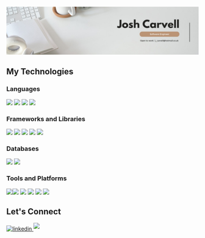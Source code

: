 [ <img src="https://github.com/jxc136/jxc136/blob/80fde60e481c168286fc1f9617f777b65426008e/Josh_Banner_Image.jpeg" />](https://www.linkedin.com/in/joshcarvell/)


## My Technologies

### Languages

<img height="30" src="https://img.shields.io/badge/-JavaScript-F7DF1E?logo=JavaScript&logoColor=white" />  <img height="30" src="https://img.shields.io/badge/-Ruby-CC342D?logo=Ruby&logoColor=white" /> <img height="30" src="https://img.shields.io/badge/-HTML-E34F26?logo=HTML5&logoColor=white" />  <img height="30" src="https://img.shields.io/badge/-CSS-1572B6?logo=CSS3&logoColor=white" /> 

### Frameworks and Libraries

<img height="30" src="https://img.shields.io/badge/-NodeJS-339933?logo=Node.js&logoColor=white" /> <img height="30" src="https://img.shields.io/badge/-Rails-CC0000?logo=rubyonrails&logocolor=white" /> <img height="30" src="https://img.shields.io/badge/-ReactJs-61DAFB?logo=react&logoColor=white" /> <img height="30" src="https://img.shields.io/badge/-Express-000000?logo=Express&logoColor=white" />  <img height="30" src="https://img.shields.io/badge/-Sinatra-ffffff?logo=rubysinatra&logoColor=000000" />

### Databases

<img height="30" src="https://img.shields.io/badge/-MongoDB-47A248?logo=MongoDB&logoColor=white" /> <img height="30" src="https://img.shields.io/badge/-PostgreSQL-4169E1?logo=PostgreSQL&logoColor=white" />

### Tools and Platforms 
<img height="30" src="https://img.shields.io/badge/-Postman-FF6C37?logo=postman&logoColor=ffffff" /><img height="30" src="https://img.shields.io/badge/-ESLint-4B32C3?logo=ESLint&logoColor=white" /> <img height="30" src="https://img.shields.io/badge/-Jest-C21325?logo=Jest&logoColor=white" /> <img height="30" src="https://img.shields.io/badge/-RSpec-CC342D?logo=Ruby&logoColor=white" /> <img height="30" src="https://img.shields.io/badge/-Git-F05032?logo=Git&logoColor=white" /> <img height="30" src="https://img.shields.io/badge/-Rubocop-ffffff?logo=RuboCop&logoColor=000000" /> 


## Let's Connect

<a href="https://www.linkedin.com/in/joshcarvell/" target="_blank">
<img src="https://img.shields.io/badge/linkedin:  Connect-%2300acee.svg?color=405DE6&style=for-the-badge&logo=linkedin&logoColor=white" alt=linkedin style="margin-bottom: 5px;"/> <a href="mailto:j_carvell@hotmail.co.uk" target="_blank">
<img src="https://img.shields.io/badge/j_carvell@hotmail.co.uk-%23EA4335.svg?style=for-the-badge&logo=gmail&logoColor=white" t=mail style="margin-bottom: 5px;" />



